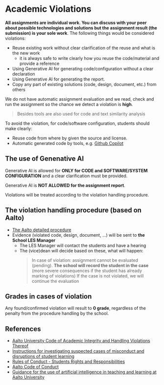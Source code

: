 # Academic Violations

**All assignments are individual work. You can discuss with your peer about possible technologies and solutions but the assignment result (the submission) is your sole work**. The following things would be considered violations:

* Reuse existing work without clear clarification of the reuse and what is the new work
  - it is always safe to write clearly how you reuse the code/material and provide a reference
* Using Generative AI for generating code/configuration without a clear declaration
* Using Generative AI for generating the report.
* Copy any part of existing solutions (code, design, document, etc.) from others

We do not have automatic assignment evaluation and we read, check and run the assignment so the chance we detect a violation is **high**. 
>Besides tools are also used for code and text similarity analysis

To avoid the violation, for code/software configuration, students should make clearly:

* Reuse code from where by given the source and license.
* Automatic generated code by tools, e.g. [Github Copilot](https://github.com/features/copilot)

## The use of Genenative AI

Generative AI is allowed for **ONLY for CODE and SOFTWARE/SYSTEM CONFIGURATION** and a clear clarification must be provided.

Generative AI is **NOT ALLOWED for the assignment report**.

Violations will be treated according to the violation handling procedure.

## The violation handling procedure (based on Aalto)

* [The Aalto detailed procedure](https://into.aalto.fi/display/ensaannot/Aalto+University+Code+of+Academic+Integrity+and+Handling+Violations+Thereof#AaltoUniversityCodeofAcademicIntegrityandHandlingViolationsThereof-4.4Procedure)
* Evidence (violated code, design, document, ...) will be sent to **the School LES Manager**
  - The LES Manager will contact the students and have a hearing
  - The (vice)dean will decide based on these, what will happen:
     >In case of violation: assignment cannot be evaluated (pending).
      **The school will record the student in the case** (more severe consequences if the student has already marking of violations)
    > If the case is not violated, we will continue the  evaluation

## Grades in cases of violation

Any found/confirmed violation will result to **0 grade**, regardless of the penalty from the procedure handling by the school.

## References

- [Aalto University Code of Academic Integrity and Handling Violations Thereof](https://www.aalto.fi/en/applications-instructions-and-guidelines/aalto-university-code-of-academic-integrity-and-handling-violations-thereof)
- [Instructions for investigating suspected cases of misconduct and disruptions of student learning](https://www.aalto.fi/en/applications-instructions-and-guidelines/instructions-for-investigating-suspected-cases-of-misconduct-and-disruptions-of-student-learning)
- [Rules of Conduct - Students ́Rights and Responsibilities](https://www.aalto.fi/en/applications-instructions-and-guidelines/rules-of-conduct-students-rights-and-responsibilities-in-force-from-1-august-2020)
- [Aalto Code of Conduct](https://www.aalto.fi/en/aalto-university/code-of-conduct-values-into-practice)
- [Guidance for the use of artificial intelligence in teaching and learning at Aalto University](https://www.aalto.fi/en/services/guidance-for-the-use-of-artificial-intelligence-in-teaching-and-learning-at-aalto-university)